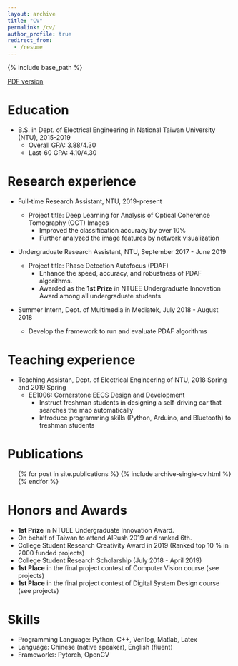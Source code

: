 ```yaml
---
layout: archive
title: "CV"
permalink: /cv/
author_profile: true
redirect_from:
  - /resume
---
```


{% include base_path %}

[PDF version](http://JerryHoTaiwan.github.io/files/CV_Chi_Jui_Ho_v7.pdf) <br/>

Education
======
* B.S. in Dept. of Electrical Engineering in National Taiwan University (NTU), 2015-2019
  * Overall GPA: 3.88/4.30
  * Last-60 GPA: 4.10/4.30
  
Research experience
======
* Full-time Research Assistant, NTU, 2019-present
  * Project title: Deep Learning for Analysis of Optical Coherence Tomography (OCT) Images
    * Improved the classification accuracy by over 10% 
    * Further analyzed the image features by network visualization

* Undergraduate Research Assistant, NTU, September 2017 - June 2019
  * Project title: Phase Detection Autofocus (PDAF)
    * Enhance the speed, accuracy, and robustness of PDAF algorithms.
    * Awarded as the **1st Prize** in NTUEE Undergraduate Innovation Award among all undergraduate students

* Summer Intern, Dept. of Multimedia in Mediatek, July 2018 - August 2018
  * Develop the framework to run and evaluate PDAF algorithms

Teaching experience
======
* Teaching Assistan, Dept. of Electrical Engineering of NTU, 2018 Spring and 2019 Spring
  * EE1006: Cornerstone EECS Design and Development
    * Instruct freshman students in designing a self-driving car that searches the map automatically
    * Introduce programming skills (Python, Arduino, and Bluetooth) to freshman students

Publications
======
  <ul>{% for post in site.publications %}
    {% include archive-single-cv.html %}
  {% endfor %}</ul>

Honors and Awards
======
* **1st Prize** in NTUEE Undergraduate Innovation Award.
* On behalf of Taiwan to attend AIRush 2019 and ranked 6th.
* College Student Research Creativity Award in 2019 (Ranked top 10 % in 2000 funded projects)
* College Student Research Scholarship (July 2018 - April 2019)
* **1st Place** in the final project contest of Computer Vision course (see projects)
* **1st Place** in the final project contest of Digital System Design course (see projects)

Skills
======
* Programming Language: Python, C++, Verilog, Matlab, Latex
* Language: Chinese (native speaker), English (fluent)
* Frameworks: Pytorch, OpenCV

  
